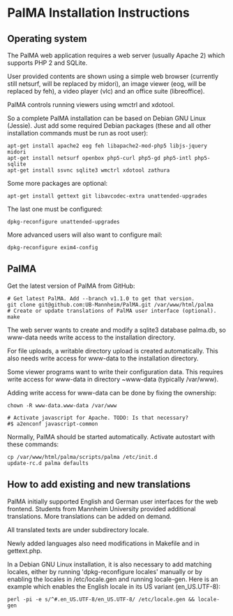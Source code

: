 PalMA Installation Instructions
===============================

Operating system
----------------

The PalMA web application requires a web server (usually Apache 2) which
supports PHP 2 and SQLite.

User provided contents are shown using a simple web browser (currently still
netsurf, will be replaced by midori), an image viewer (eog, will be replaced
by feh), a video player (vlc) and an office suite (libreoffice).

PalMA controls running viewers using wmctrl and xdotool.

So a complete PalMA installation can be based on Debian GNU Linux (Jessie).
Just add some required Debian packages (these and all other installation
commands must be run as root user):

    apt-get install apache2 eog feh libapache2-mod-php5 libjs-jquery midori
    apt-get install netsurf openbox php5-curl php5-gd php5-intl php5-sqlite
    apt-get install ssvnc sqlite3 wmctrl xdotool zathura

Some more packages are optional:

    apt-get install gettext git libavcodec-extra unattended-upgrades

The last one must be configured:

    dpkg-reconfigure unattended-upgrades

More advanced users will also want to configure mail:

    dpkg-reconfigure exim4-config

PalMA
-----

Get the latest version of PalMA from GitHub:

    # Get latest PalMA. Add --branch v1.1.0 to get that version.
    git clone git@github.com:UB-Mannheim/PalMA.git /var/www/html/palma
    # Create or update translations of PalMA user interface (optional).
    make

The web server wants to create and modify a sqlite3 database palma.db,
so www-data needs write access to the installation directory.

For file uploads, a writable directory upload is created automatically.
This also needs write access for www-data to the installation directory.

Some viewer programs want to write their configuration data. This requires
write access for www-data in directory ~www-data (typically /var/www).

Adding write access for www-data can be done by fixing the ownership:

    chown -R www-data.www-data /var/www

    # Activate javascript for Apache. TODO: Is that necessary?
    #$ a2enconf javascript-common

Normally, PalMA should be started automatically. Activate autostart with
these commands:

    cp /var/www/html/palma/scripts/palma /etc/init.d
    update-rc.d palma defaults


How to add existing and new translations
----------------------------------------

PalMA initially supported English and German user interfaces for the web frontend.
Students from Mannheim University provided additional translations.
More translations can be added on demand.

All translated texts are under subdirectory locale.

Newly added languages also need modifications in Makefile and in gettext.php.

In a Debian GNU Linux installation, it is also necessary to add matching locales,
either by running 'dpkg-reconfigure locales' manually or by enabling the locales
in /etc/locale.gen and running locale-gen. Here is an example which enables
the English locale in its US variant (en_US.UTF-8):

    perl -pi -e s/^#.en_US.UTF-8/en_US.UTF-8/ /etc/locale.gen && locale-gen
